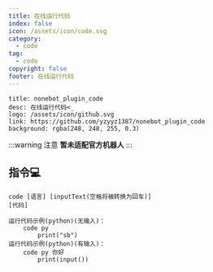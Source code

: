 ```yaml
---
title: 在线运行代码
index: false
icon: /assets/icon/code.svg
category:
  - code
tag:
  - code
copyright: false
footer: 在线运行代码
---
```


  ```component VPCard
  title: nonebot_plugin_code
  desc: 在线运行代码<_ 
  logo: /assets/icon/github.svg
  link: https://github.com/yzyyz1387/nonebot_plugin_code
  background: rgba(248, 248, 255, 0.3)
  ```

:::warning 注意
**暂未适配官方机器人**
:::

## 指令💻
```
code [语言] [inputText(空格将被转换为回车)]
[代码]

运行代码示例(python)(无输入)：
    code py
        print("sb")
运行代码示例(python)(有输入)：
    code py 你好
        print(input())
```